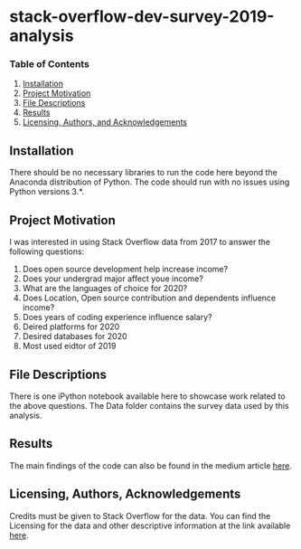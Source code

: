 # stack-overflow-dev-survey-2019-analysis

### Table of Contents

1. [Installation](#installation)
2. [Project Motivation](#motivation)
3. [File Descriptions](#files)
4. [Results](#results)
5. [Licensing, Authors, and Acknowledgements](#licensing)

## Installation <a name="installation"></a>

There should be no necessary libraries to run the code here beyond the Anaconda distribution of Python.  The code should run with no issues using Python versions 3.*.

## Project Motivation<a name="motivation"></a>

I was interested in using Stack Overflow data from 2017 to answer the following questions:

1. Does open source development help increase income?
2. Does your undergrad major affect youe income?
3. What are the languages of choice for 2020?
4. Does Location, Open source contribution and dependents influence income?
5. Does years of coding experience influence salary?
6. Deired platforms for 2020
7. Desired databases for 2020
8. Most used eidtor of 2019


## File Descriptions <a name="files"></a>

There is one iPython notebook available here to showcase work related to the above questions. The Data folder contains the survey data used by this analysis.  


## Results<a name="results"></a>

The main findings of the code can also be found in the medium article [here](https://medium.com/@iamask09/does-your-location-affect-your-income-stack-overflow-developer-survey-2019-analysis-920872b07c31).

## Licensing, Authors, Acknowledgements<a name="licensing"></a>

Credits must be given to Stack Overflow for the data.  You can find the Licensing for the data and other descriptive information at the link available [here](https://insights.stackoverflow.com/survey/2019).  
